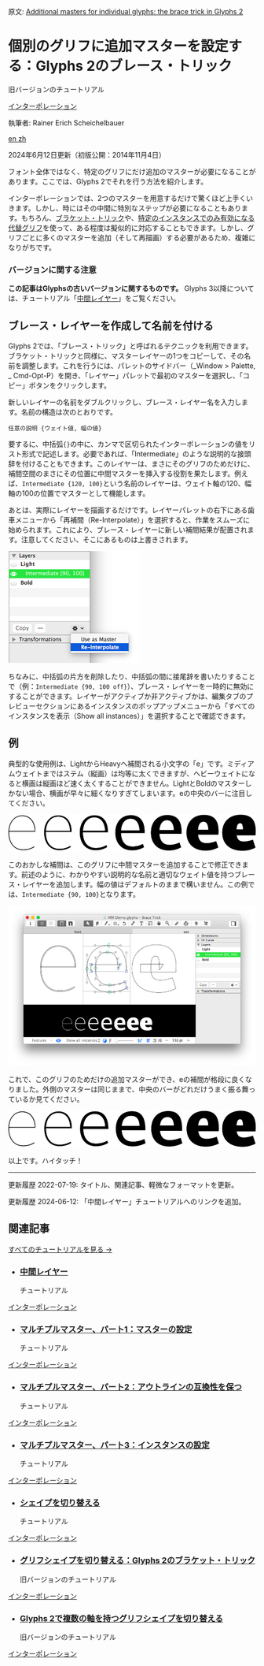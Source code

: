 原文: [Additional masters for individual glyphs: the brace trick in Glyphs 2](https://glyphsapp.com/learn/additional-masters-for-individual-glyphs-the-brace-trick)
# 個別のグリフに追加マスターを設定する：Glyphs 2のブレース・トリック

旧バージョンのチュートリアル

[ インターポレーション ](https://glyphsapp.com/learn?q=interpolation)

執筆者: Rainer Erich Scheichelbauer

[ en ](https://glyphsapp.com/learn/additional-masters-for-individual-glyphs-the-brace-trick) [ zh ](https://glyphsapp.com/zh/learn/additional-masters-for-individual-glyphs-the-brace-trick)

2024年6月12日更新（初版公開：2014年11月4日）

フォント全体ではなく、特定のグリフにだけ追加のマスターが必要になることがあります。ここでは、Glyphs 2でそれを行う方法を紹介します。

インターポレーションでは、2つのマスターを用意するだけで驚くほど上手くいきます。しかし、時にはその中間に特別なステップが必要になることもあります。もちろん、[ブラケット・トリック](alternating-glyph-shapes.md)や、[特定のインスタンスでのみ有効になる代替グリフ](alternating-glyph-shapes-with-multiple-axes.md)を使って、ある程度は擬似的に対応することもできます。しかし、グリフごとに多くのマスターを追加（そして再描画）する必要があるため、複雑になりがちです。

### バージョンに関する注意
**この記事はGlyphsの古いバージョンに関するものです。** Glyphs 3以降については、チュートリアル「[中間レイヤー](intermediate-layers.md)」をご覧ください。

## ブレース・レイヤーを作成して名前を付ける

Glyphs 2では、「ブレース・トリック」と呼ばれるテクニックを利用できます。ブラケット・トリックと同様に、マスターレイヤーの1つをコピーして、その名前を調整します。これを行うには、パレットのサイドバー（_Window > Palette, _ Cmd-Opt-P）を開き、「レイヤー」パレットで最初のマスターを選択し、「コピー」ボタンをクリックします。

新しいレイヤーの名前をダブルクリックし、ブレース・レイヤー名を入力します。名前の構造は次のとおりです。

```
任意の説明 {ウェイト値, 幅の値}
```

要するに、中括弧`{}`の中に、カンマで区切られたインターポレーションの値をリスト形式で記述します。必要であれば、「Intermediate」のような説明的な接頭辞を付けることもできます。このレイヤーは、まさにそのグリフのためだけに、補間空間のまさにその位置に中間マスターを挿入する役割を果たします。例えば、`Intermediate {120, 100}`という名前のレイヤーは、ウェイト軸の120、幅軸の100の位置でマスターとして機能します。

あとは、実際にレイヤーを描画するだけです。レイヤーパレットの右下にある歯車メニューから「再補間（Re-Interpolate）」を選択すると、作業をスムーズに始められます。これにより、ブレース・レイヤーに新しい補間結果が配置されます。注意してください、そこにあるものは上書きされます。

![](images/brace-4.png)

ちなみに、中括弧の片方を削除したり、中括弧の間に接尾辞を書いたりすることで（例：`Intermediate {90, 100 off}`）、ブレース・レイヤーを一時的に無効にすることができます。レイヤーがアクティブか非アクティブかは、編集タブのプレビューセクションにあるインスタンスのポップアップメニューから「すべてのインスタンスを表示（Show all instances）」を選択することで確認できます。

## 例

典型的な使用例は、LightからHeavyへ補間される小文字の「e」です。ミディアムウェイトまではステム（縦画）は均等に太くできますが、ヘビーウェイトになると横画は縦画ほど速く太くすることができません。LightとBoldのマスターしかない場合、横画が早々に細くなりすぎてしまいます。eの中央のバーに注目してください。

![](images/brace-2.png)

このおかしな補間は、このグリフに中間マスターを追加することで修正できます。前述のように、わかりやすい説明的な名前と適切なウェイト値を持つブレース・レイヤーを追加します。幅の値はデフォルトのままで構いません。この例では、`Intermediate {90, 100}`となります。

![](images/brace-1.png)

これで、このグリフのためだけの追加マスターができ、eの補間が格段に良くなりました。外側のマスターは同じままで、中央のバーがどれだけうまく振る舞っているか見てください。

![](images/brace-3.png)

以上です。ハイタッチ！

---

更新履歴 2022-07-19: タイトル、関連記事、軽微なフォーマットを更新。

更新履歴 2024-06-12: 「中間レイヤー」チュートリアルへのリンクを追加。

## 関連記事

[すべてのチュートリアルを見る →](https://glyphsapp.com/learn)

*   ### [中間レイヤー](intermediate-layers.md)

    チュートリアル

[ インターポレーション ](https://glyphsapp.com/learn?q=interpolation)

*   ### [マルチプルマスター、パート1：マスターの設定](multiple-masters-part-1-setting-up-masters.md)

    チュートリアル

[ インターポレーション ](https://glyphsapp.com/learn?q=interpolation)

*   ### [マルチプルマスター、パート2：アウトラインの互換性を保つ](multiple-masters-part-2-keeping-your-outlines-compatible.md)

    チュートリアル

[ インターポレーション ](https://glyphsapp.com/learn?q=interpolation)

*   ### [マルチプルマスター、パート3：インスタンスの設定](multiple-masters-part-3-setting-up-instances.md)

    チュートリアル

[ インターポレーション ](https://glyphsapp.com/learn?q=interpolation)

*   ### [シェイプを切り替える](switching-shapes.md)

    チュートリアル

[ インターポレーション ](https://glyphsapp.com/learn?q=interpolation)

*   ### [グリフシェイプを切り替える：Glyphs 2のブラケット・トリック](alternating-glyph-shapes.md)

    旧バージョンのチュートリアル

[ インターポレーション ](https://glyphsapp.com/learn?q=interpolation)

*   ### [Glyphs 2で複数の軸を持つグリフシェイプを切り替える](alternating-glyph-shapes-with-multiple-axes.md)

    旧バージョンのチュートリアル

[ インターポレーション ](https://glyphsapp.com/learn?q=interpolation)